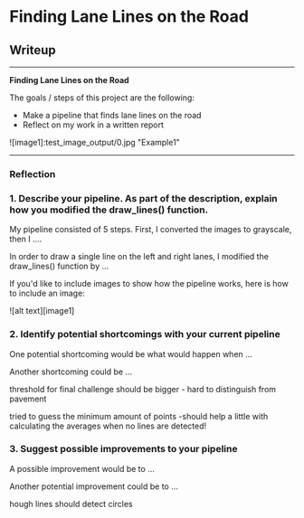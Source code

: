 # **Finding Lane Lines on the Road** 

## Writeup

---

**Finding Lane Lines on the Road**

The goals / steps of this project are the following:
* Make a pipeline that finds lane lines on the road
* Reflect on my work in a written report


[//]: # (Image References)

![image1]:test_image_output/0.jpg "Example1"


---

### Reflection

### 1. Describe your pipeline. As part of the description, explain how you modified the draw_lines() function.



My pipeline consisted of 5 steps. First, I converted the images to grayscale, then I .... 

In order to draw a single line on the left and right lanes, I modified the draw_lines() function by ...

If you'd like to include images to show how the pipeline works, here is how to include an image: 

![alt text][image1]


### 2. Identify potential shortcomings with your current pipeline


One potential shortcoming would be what would happen when ... 

Another shortcoming could be ...


threshold for final challenge should be bigger - hard to distinguish from pavement

tried to guess the minimum amount of points -should help a little with calculating the averages when no lines are detected!


### 3. Suggest possible improvements to your pipeline

A possible improvement would be to ...

Another potential improvement could be to ...

hough lines should detect circles
